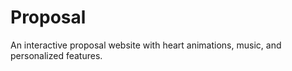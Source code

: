 # Proposal
An interactive proposal website with heart animations, music, and personalized features.
